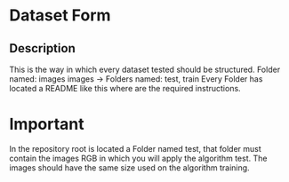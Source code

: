 # Dataset Form
## Description
This is the way in which every dataset tested should be structured.
Folder named: images
images -> Folders named: test, train
Every Folder has located a README like this where are the required instructions. 

# Important 
In the repository root is located a Folder named test, that folder must contain the images RGB in which you will apply the algorithm test.
The images should have the same size used on the algorithm training. 